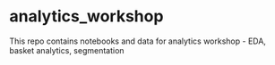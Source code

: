 # analytics_workshop
This repo contains notebooks and data for analytics workshop - EDA, basket analytics, segmentation
